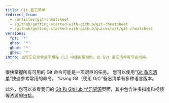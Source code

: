 ```yaml
---
title: Git 备忘清单
redirect_from:
  - /articles/git-cheatsheet
  - /github/getting-started-with-github/git-cheatsheet
  - /github/getting-started-with-github/quickstart/git-cheatsheet
versions:
  fpt: '*'
  ghes: '*'
  ghae: '*'
  ghec: '*'
intro: 当您忘记命令或不想在 CLI 中使用帮助时，此 Git 备忘清单可节省时间。
---
```


很快掌握所有可用的 Git 命令可能是一项艰巨的任务。 您可以使用“[Git 备忘清单](https://training.github.com/)”快速参考常用的命令。 “Using Git（使用 Git）”备忘清单有多种语言版本。

此外，您可以查看我们的 [Git 和 GitHub 学习资源](/articles/git-and-github-learning-resources/)页面，其中包含许多指南和视频等资源的链接。
